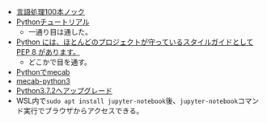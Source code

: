 - [言語処理100本ノック](https://nlp100.github.io/ja/)
- [Pythonチュートリアル](https://docs.python.org/ja/3/tutorial/index.html)
    - 一通り目は通した。
- [Python には、ほとんどのプロジェクトが守っているスタイルガイドとして PEP 8 があります。](https://www.python.org/dev/peps/pep-0008/)
    - どこかで目を通す。
- [Pythonでmecab](https://qiita.com/Sak1361/items/47e9ec464ccc770cd65c)
- [mecab-python3](https://pypi.org/project/mecab-python3/)
- [Python3.7.2へアップグレード](https://qiita.com/HyunwookPark/items/8141069bf0b0f3fb175b)
- WSL内で`sudo apt install jupyter-notebook`後、`jupyter-notebook`コマンド実行でブラウザからアクセスできる。